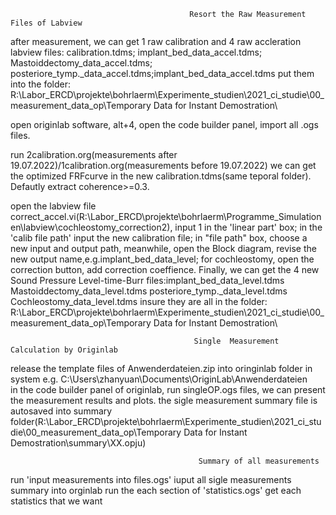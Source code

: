                                             Resort the Raw Measurement Files of Labview
after measurement, we can get 1 raw calibration and 4 raw accleration labview files:  calibration.tdms; implant_bed_data_accel.tdms; Mastoiddectomy_data_accel.tdms; posteriore_tymp._data_accel.tdms;implant_bed_data_accel.tdms     put them into the folder: R:\Labor_ERCD\projekte\bohrlaerm\Experimente_studien\2021_ci_studie\00_measurement_data_op\Temporary Data for Instant Demostration\

open originlab software, alt+4, open the code builder panel, import all .ogs files.

run 2calibration.org(measurements after 19.07.2022)/1calibration.org(measurements before 19.07.2022) we can get the optimized FRFcurve in the new calibration.tdms(same teporal folder).  Defautly extract coherence>=0.3.

open the labview file correct_accel.vi(R:\Labor_ERCD\projekte\bohrlaerm\Programme_Simulationen\labview\cochleostomy_correction2),  input 1 in the 'linear part' box; in the 'calib file path' input the new calibration file; in "file path" box, choose a new input and output path, meanwhile, open the Block diagram, revise the new output name,e.g.implant_bed_data_level;  for cochleostomy, open the correction button, add correction coeffience.  Finally, we can get the 4 new Sound Pressure Level-time-Burr files:implant_bed_data_level.tdms    Mastoiddectomy_data_level.tdms  posteriore_tymp._data_level.tdms  Cochleostomy_data_level.tdms  insure they are all in the folder: R:\Labor_ERCD\projekte\bohrlaerm\Experimente_studien\2021_ci_studie\00_measurement_data_op\Temporary Data for Instant Demostration\

                                             Single  Measurement Calculation by Originlab 
release the template files of Anwenderdateien.zip into oringinlab folder in system e.g. C:\Users\zhanyuan\Documents\OriginLab\Anwenderdateien\
in the code builder panel of originlab, run singleOP.ogs files,  we can present the measurement results and plots.
the sigle measurement summary file is autosaved into summary folder(R:\Labor_ERCD\projekte\bohrlaerm\Experimente_studien\2021_ci_studie\00_measurement_data_op\Temporary Data for Instant Demostration\summary\XX.opju)

                                              Summary of all measurements
run 'input measurements into files.ogs'   iuput all sigle measurements summary into orginlab
run the each section of 'statistics.ogs' get each statistics that we want
